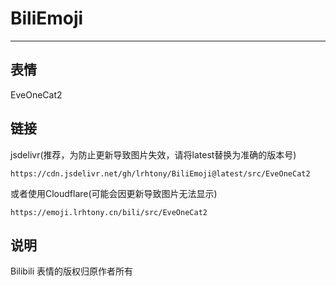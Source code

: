 # BiliEmoji
---
## 表情
EveOneCat2
## 链接
jsdelivr(推荐，为防止更新导致图片失效，请将latest替换为准确的版本号)
```
https://cdn.jsdelivr.net/gh/lrhtony/BiliEmoji@latest/src/EveOneCat2
```
或者使用Cloudflare(可能会因更新导致图片无法显示)
```
https://emoji.lrhtony.cn/bili/src/EveOneCat2
```
## 说明
Bilibili 表情的版权归原作者所有

